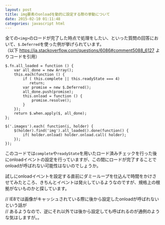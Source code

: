 ```yaml
---
layout: post
title: img要素のonloadを動的に設定する際の挙動について
date: 2015-02-10 01:11:48
categories: javascript html
---
```

<p>全ての<code>&lt;img&gt;</code>のロードが完了した時点で処理をしたい、といった質問の回答において、<code>$.Deferred</code>を使った例が挙げられています。<br>
（以下 <a href="https://ja.stackoverflow.com/questions/6086#comment5088_6127">https://ja.stackoverflow.com/questions/6086#comment5088_6127</a> よりコードを引用）</p>

```
$.fn.all_loaded = function () {
    var all_done = new Array();
    this.each(function () {
        if ( this.complete || this.readyState === 4) 
           return;
        var promise = new $.Deferred();
        all_done.push(promise);
        this.onload = function () {
            promise.resolve();
        }
    });
    return $.when.apply($, all_done);
};

$('.images').each( function(i, holder) {
    $(holder).find('img').all_loaded().done(function() {
        if( holder.onload) holder.onload.call( holder);
    });
});
```

<p>このコードでは<code>complete</code>や<code>readyState</code>を用いたロード済みチェックを行った後にonloadイベントの設定を行っていますが、この間にロードが完了することでonloadが呼ばれない可能性はないのでしょうか。</p>

<p>試しにonloadイベントを設定する直前にダミーループを仕込んで時間をかけさせてみたところ、きちんとイベントは発火しているようなのですが、規格上の根拠がないものかと探しています。</p>

<p>// IE8では画像がキャッシュされている際に後から設定したonloadが呼ばれないという話が<br>
// あるようなので、逆にそれ以外では後から設定しても呼ばれるのが通例のような気はしますが。。</p>
